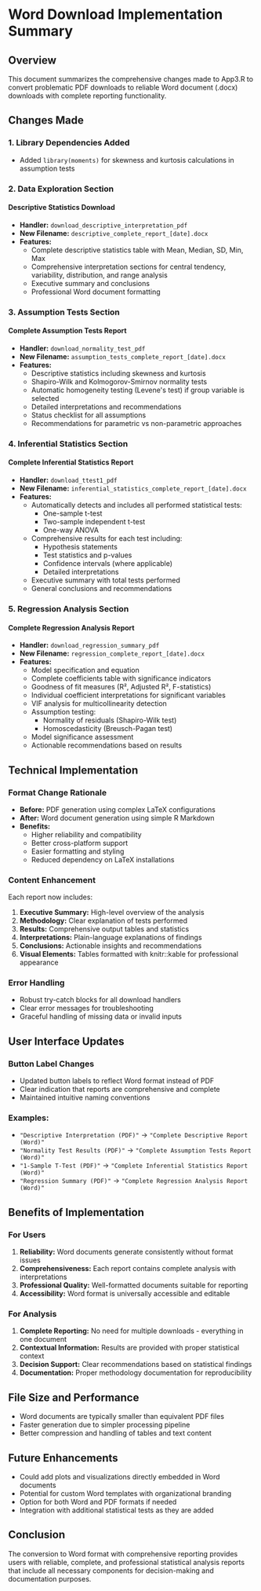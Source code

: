# Word Download Implementation Summary

## Overview
This document summarizes the comprehensive changes made to App3.R to convert problematic PDF downloads to reliable Word document (.docx) downloads with complete reporting functionality.

## Changes Made

### 1. Library Dependencies Added
- Added `library(moments)` for skewness and kurtosis calculations in assumption tests

### 2. Data Exploration Section

#### Descriptive Statistics Download
- **Handler:** `download_descriptive_interpretation_pdf`
- **New Filename:** `descriptive_complete_report_[date].docx`
- **Features:**
  - Complete descriptive statistics table with Mean, Median, SD, Min, Max
  - Comprehensive interpretation sections for central tendency, variability, distribution, and range analysis
  - Executive summary and conclusions
  - Professional Word document formatting

### 3. Assumption Tests Section

#### Complete Assumption Tests Report
- **Handler:** `download_normality_test_pdf`
- **New Filename:** `assumption_tests_complete_report_[date].docx`
- **Features:**
  - Descriptive statistics including skewness and kurtosis
  - Shapiro-Wilk and Kolmogorov-Smirnov normality tests
  - Automatic homogeneity testing (Levene's test) if group variable is selected
  - Detailed interpretations and recommendations
  - Status checklist for all assumptions
  - Recommendations for parametric vs non-parametric approaches

### 4. Inferential Statistics Section

#### Complete Inferential Statistics Report
- **Handler:** `download_ttest1_pdf`
- **New Filename:** `inferential_statistics_complete_report_[date].docx`
- **Features:**
  - Automatically detects and includes all performed statistical tests:
    - One-sample t-test
    - Two-sample independent t-test
    - One-way ANOVA
  - Comprehensive results for each test including:
    - Hypothesis statements
    - Test statistics and p-values
    - Confidence intervals (where applicable)
    - Detailed interpretations
  - Executive summary with total tests performed
  - General conclusions and recommendations

### 5. Regression Analysis Section

#### Complete Regression Analysis Report
- **Handler:** `download_regression_summary_pdf`
- **New Filename:** `regression_complete_report_[date].docx`
- **Features:**
  - Model specification and equation
  - Complete coefficients table with significance indicators
  - Goodness of fit measures (R², Adjusted R², F-statistics)
  - Individual coefficient interpretations for significant variables
  - VIF analysis for multicollinearity detection
  - Assumption testing:
    - Normality of residuals (Shapiro-Wilk test)
    - Homoscedasticity (Breusch-Pagan test)
  - Model significance assessment
  - Actionable recommendations based on results

## Technical Implementation

### Format Change Rationale
- **Before:** PDF generation using complex LaTeX configurations
- **After:** Word document generation using simple R Markdown
- **Benefits:**
  - Higher reliability and compatibility
  - Better cross-platform support
  - Easier formatting and styling
  - Reduced dependency on LaTeX installations

### Content Enhancement
Each report now includes:
1. **Executive Summary:** High-level overview of the analysis
2. **Methodology:** Clear explanation of tests performed
3. **Results:** Comprehensive output tables and statistics
4. **Interpretations:** Plain-language explanations of findings
5. **Conclusions:** Actionable insights and recommendations
6. **Visual Elements:** Tables formatted with knitr::kable for professional appearance

### Error Handling
- Robust try-catch blocks for all download handlers
- Clear error messages for troubleshooting
- Graceful handling of missing data or invalid inputs

## User Interface Updates

### Button Label Changes
- Updated button labels to reflect Word format instead of PDF
- Clear indication that reports are comprehensive and complete
- Maintained intuitive naming conventions

### Examples:
- `"Descriptive Interpretation (PDF)"` → `"Complete Descriptive Report (Word)"`
- `"Normality Test Results (PDF)"` → `"Complete Assumption Tests Report (Word)"`
- `"1-Sample T-Test (PDF)"` → `"Complete Inferential Statistics Report (Word)"`
- `"Regression Summary (PDF)"` → `"Complete Regression Analysis Report (Word)"`

## Benefits of Implementation

### For Users
1. **Reliability:** Word documents generate consistently without format issues
2. **Comprehensiveness:** Each report contains complete analysis with interpretations
3. **Professional Quality:** Well-formatted documents suitable for reporting
4. **Accessibility:** Word format is universally accessible and editable

### For Analysis
1. **Complete Reporting:** No need for multiple downloads - everything in one document
2. **Contextual Information:** Results are provided with proper statistical context
3. **Decision Support:** Clear recommendations based on statistical findings
4. **Documentation:** Proper methodology documentation for reproducibility

## File Size and Performance
- Word documents are typically smaller than equivalent PDF files
- Faster generation due to simpler processing pipeline
- Better compression and handling of tables and text content

## Future Enhancements
- Could add plots and visualizations directly embedded in Word documents
- Potential for custom Word templates with organizational branding
- Option for both Word and PDF formats if needed
- Integration with additional statistical tests as they are added

## Conclusion
The conversion to Word format with comprehensive reporting provides users with reliable, complete, and professional statistical analysis reports that include all necessary components for decision-making and documentation purposes.